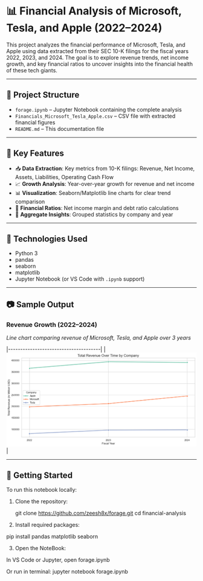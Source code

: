 # 📊 Financial Analysis of Microsoft, Tesla, and Apple (2022–2024)

This project analyzes the financial performance of Microsoft, Tesla, and Apple using data extracted from their SEC 10-K filings for the fiscal years 2022, 2023, and 2024. The goal is to explore revenue trends, net income growth, and key financial ratios to uncover insights into the financial health of these tech giants.

---

## 📁 Project Structure

- `forage.ipynb` – Jupyter Notebook containing the complete analysis
- `Financials_Microsoft_Tesla_Apple.csv` – CSV file with extracted financial figures
- `README.md` – This documentation file

---

## 🧠 Key Features

- 📥 **Data Extraction**: Key metrics from 10-K filings: Revenue, Net Income, Assets, Liabilities, Operating Cash Flow
- 📈 **Growth Analysis**: Year-over-year growth for revenue and net income
- 📊 **Visualization**: Seaborn/Matplotlib line charts for clear trend comparison
- 📐 **Financial Ratios**: Net income margin and debt ratio calculations
- 🧮 **Aggregate Insights**: Grouped statistics by company and year

---

## 🔧 Technologies Used

- Python 3
- pandas
- seaborn
- matplotlib
- Jupyter Notebook (or VS Code with `.ipynb` support)

---

## 📷 Sample Output

### Revenue Growth (2022–2024)
*Line chart comparing revenue of Microsoft, Tesla, and Apple over 3 years*

 
|--------------------------------------|
| ![Sample Chart](sample_chart.png)    |


---

## 🚀 Getting Started

To run this notebook locally:

1. Clone the repository:

   git clone https://github.com/zeesh8x/forage.git
   cd financial-analysis
   
2. Install required packages:

  pip install pandas matplotlib seaborn

3. Open the NoteBook:

  In VS Code or Jupyter, open forage.ipynb

  Or run in terminal: jupyter notebook forage.ipynb 
